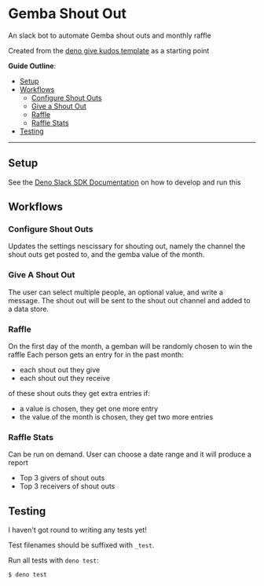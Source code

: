 # Gemba Shout Out

An slack bot to automate Gemba shout outs and monthly raffle 

Created from the [deno give kudos template](https://github.com/slack-samples/deno-give-kudos) as a starting point


**Guide Outline**:

- [Setup](#setup)
- [Workflows](#workflows)
  - [Configure Shout Outs](#configure-shout-outs)
  - [Give a Shout Out](#give-a-shout-out)
  - [Raffle](#raffle)
  - [Raffle Stats](#raffle-stats)
- [Testing](#testing)

---

## Setup

See the [Deno Slack SDK Documentation](https://tools.slack.dev/deno-slack-sdk/guides/getting-started) on how to develop and run this

## Workflows

### Configure Shout Outs
Updates the settings nescissary for shouting out, namely the channel the shout outs get posted to, and the gemba value of the month.

### Give A Shout Out
The user can select multiple people, an optional value, and write a message.
The shout out will be sent to the shout out channel and added to a data store.

### Raffle
On the first day of the month, a gemban will be randomly chosen to win the raffle
Each person gets an entry for in the past month:
- each shout out they give
- each shout out they receive

of these shout outs they get extra entries if:
- a value is chosen, they get one more entry
- the value of the month is chosen, they get two more entries

### Raffle Stats
Can be run on demand. User can choose a date range and it will produce a report
- Top 3 givers of shout outs
- Top 3 receivers of shout outs

## Testing
I haven't got round to writing any tests yet!

Test filenames should be suffixed with `_test`.

Run all tests with `deno test`:

```zsh
$ deno test
```